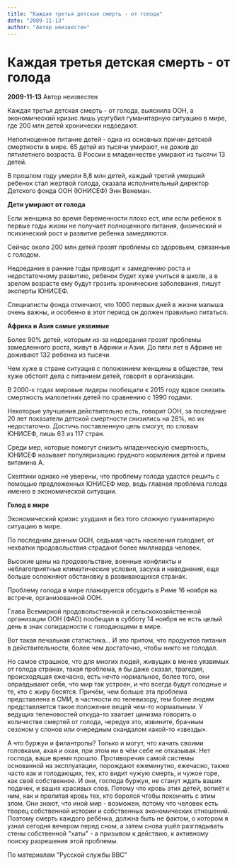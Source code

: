 ```yaml
---
title: "Каждая третья детская смерть - от голода"
date: "2009-11-13"
author: "Автор неизвестен"
---
```


# Каждая третья детская смерть - от голода

**2009-11-13** Автор неизвестен

Каждая третья детская смерть - от голода, выяснила ООН, а экономический кризис лишь усугубил гуманитарную ситуацию в мире, где 200 млн детей хронически недоедают.

Неполноценное питание детей - одна из основных причин детской смертности в мире. 65 детей из тысячи умирают, не дожив до пятилетнего возраста. В России в младенчестве умирают из тысячи 13 детей.

В прошлом году умерли 8,8 млн детей, каждый третий умерший ребенок стал жертвой голода, сказала исполнительный директор Детского фонда ООН (ЮНИСЕФ) Энн Венеман.

**Дети умирают от голода** 

Если женщина во время беременности плохо ест, или если ребенок в первые годы жизни не получает полноценного питания, физический и психический рост и развитие ребенка замедляются.

Сейчас около 200 млн детей грозят проблемы со здоровьем, связанные с голодом.

Недоедание в ранние годы приводит к замедлению роста и недостаточному развитию, ребенок будет хуже учиться в школе, а в зрелом возрасте ему будут грозить хронические заболевания, пишут эксперты ЮНИСЕФ.

Специалисты фонда отмечают, что 1000 первых дней в жизни малыша очень важны, и особенно в этот период он должен правильно питаться.

**Африка и Азия самые уязвимые**

Более 90% детей, которым из-за недоедания грозят проблемы замедленного роста, живут в Африки и Азии. До пяти лет в Африке не доживают 132 ребенка из тысячи.

Чем хуже в стране ситуация с положением женщины в обществе, тем хуже обстоят дела с питанием детей, говорят в организации.

В 2000-х годах мировые лидеры пообещали к 2015 году вдвое снизить смертность малолетних детей по сравнению с 1990 годами.

Некоторые улучшения действительно есть, говорит ООН, за последние 20 лет показатели детской смертности снизились на 28%, но их недостаточно. Достичь поставленную цель смогут, по словам ЮНИСЕФ, лишь 63 из 117 стран.

Среди мер, которые помогут снизить младенческую смертность, ЮНИСЕФ называет популяризацию грудного кормления детей и прием витамина А.

Скептики однако не уверены, что проблему голода удастся решить с помощью предложенных ЮНИСЕФ мер, ведь главная проблема голода именно в экономической ситуации.

**Голод в мире**

Экономический кризис ухудшил и без того сложную гуманитарную ситуацию в мире.

По последним данным ООН, седьмая часть населения голодает, от нехватки продовольствия страдают более миллиарда человек.

Высокие цены на продовольствие, военные конфликты и неблагоприятные климатические условия, засуха и наводнения, еще больше осложняют обстановку в развивающихся странах.

Проблему голода в мире планируется обсудить в Риме 16 ноября на встрече, организованной ООН.

Глава Всемирной продовольственной и сельскохозяйственной организации ООН (ФАО) пообещал в субботу 14 ноября не есть целый день в знак солидарности с голодающими в мире.

Вот такая печальная статистика... И это притом, что продуктов питания в действительности, более чем достаточно, чтобы никто не голодал.

Но самое страшное, что для многих людей, живущих в менее уязвимых от голода странах, такая проблема, я бы даже сказал, трагедия, происходящая ежечасно, есть нечто нормальное, более того, они оправдывают себя, что мир так устроен, и что всегда будут голодные и те, кто с жиру бесятся. Причём, чем больше эта проблема представлена в СМИ, в частности по телевизору, тем более людям представляется такое положение вещей чем-то нормальным. У ведущих теленовостей откуда-то хватает цинизма говорить о количестве смертей от голода, чередуя это, извините, брачным сезоном у слонов или очередным скандалом какой-то «звезды».

А что буржуи и филантропы? Только и могут, что качать своими головками, ахая и охая, при этом ни в чём себе не отказывая. Нет господа, ваше время прошло. Противоречия самой системы основанной на эксплуатации, порождают ежеминутно, ежечасно, также часто как и голодающих, тех, кто видит чужую смерть, и чужое горе, как своё собственное. И они, господа буржуи, не станут ждать ваших подачек, и ваших красивых слов. Потому что кровь этих детей, вопиёт к ним, как и пролитая кровь тех, кто боролся чтобы покончить с этим злом. Они знают, что иной мир - возможен, потому что человек есть творец собственной истории и собственных экономических отношений. Поэтому смерть каждого ребёнка, должна быть не фактом, о котором я узнал сегодня вечером перед сном, а затем снова ушёл разглядывать стены собственной "хаты" - а призывом к действию, к активному поиску разрешения этой проблемы.

По материалам "Русской службы BBC"
